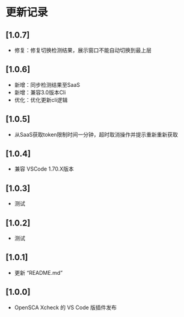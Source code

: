 # 更新记录

## [1.0.7]

- 修复：修复切换检测结果，展示窗口不能自动切换到最上层

## [1.0.6]

- 新增：同步检测结果至SaaS
- 新增：兼容3.0版本Cli
- 优化：优化更新cli逻辑

## [1.0.5]

- 从SaaS获取token限制时间一分钟，超时取消操作并提示重新重新获取

## [1.0.4]

- 兼容 VSCode 1.70.X版本

## [1.0.3]

- 测试

## [1.0.2]

- 测试

## [1.0.1]

- 更新 “README.md”

## [1.0.0]

- OpenSCA Xcheck 的 VS Code 版插件发布